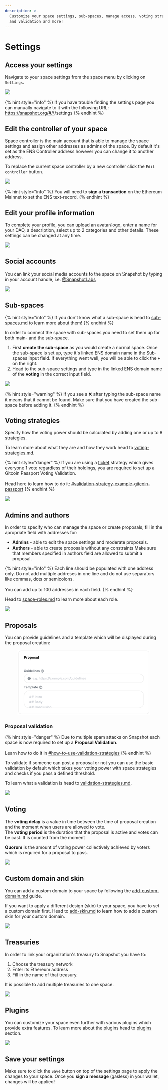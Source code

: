 ```yaml
---
description: >-
  Customize your space settings, sub-spaces, manage access, voting strategies
  and validation and more!
---
```


# Settings

## Access your settings

Navigate to your space settings from the space menu by clicking on `Settings`.

![](<../../.gitbook/assets/Capture d’écran 2022-08-11 à 14.07.53.png>)

{% hint style="info" %}
If you have trouble finding the settings page you can manually navigate to it with the following URL: https://snapshot.org/#/\<YOUR-ENS-NAME>/settings
{% endhint %}

## Edit the controller of your space

Space controller is the main account that is able to manage the space settings and assign other addresses as admins of the space. By default it's set as the ENS Controller address however you can change it to another address.&#x20;

To replace the current space controller by a new controller click the `Edit controller` button.

![](<../../.gitbook/assets/Capture d’écran 2022-08-11 à 14.14.17.png>)

{% hint style="info" %}
You will need to **sign a transaction** on the Ethereum Mainnet to set the ENS text-record.&#x20;
{% endhint %}

## Edit your profile information

To complete your profile, you can upload an avatar/logo, enter a name for your DAO, a description, select up to 2 categories and other details. These settings can be changed at any time.

![](<../../.gitbook/assets/Capture d’écran 2022-08-11 à 14.20.57.png>)

## Social accounts

You can link your social media accounts to the space on Snapshot by typing in your account handle, i.e. [@SnapshotLabs ](https://twitter.com/SnapshotLabs)

![](<../../.gitbook/assets/Capture d’écran 2022-08-11 à 14.30.17.png>)

## Sub-spaces

{% hint style="info" %}
If you don't know what a sub-space is head to [sub-spaces.md](sub-spaces.md "mention") to learn more about them!
{% endhint %}

In order to connect the space with sub-spaces you need to set them up for both main- and the sub-space.

1. First **create the sub-space** as you would create a normal space. Once the sub-space is set up, type it's linked ENS domain name in the Sub-spaces input field. If everything went well, you will be able to click the **`+`** on the right.
2. Head to the sub-space settings and type in the linked ENS domain name of the **voting** in the correct input field.

![](<../../.gitbook/assets/Capture d’écran 2022-08-11 à 14.30.37.png>)

{% hint style="warning" %}
If you see a  ❌  after typing the sub-space name it means that it cannot be found. Make sure that you have created the sub-space before adding it.
{% endhint %}

## Voting strategies

Specify how the voting power should be calculated by adding one or up to 8 strategies.

To learn more about what they are and how they work head to [voting-strategies.md](../strategies/voting-strategies.md "mention").

{% hint style="danger" %}
If you are using a [ticket](https://snapshot.org/#/strategy/ticket) strategy which gives everyone 1 vote regardless of their holdings, you are required to set up a Gitcoin Passport Voting Validation. \
\
Head here to learn how to do it: [#validation-strategy-example-gitcoin-passport](../strategies/validation-strategies.md#validation-strategy-example-gitcoin-passport "mention")
{% endhint %}

![](<../../.gitbook/assets/Capture d’écran 2022-08-11 à 14.31.08.png>)

## Admins and authors

In order to specify who can manage the space or create proposals, fill in the apropriate field with addresses for:

* **Admins** - able to edit the space settings and moderate proposals.&#x20;
* **Authors** - able to create proposals without any constraints Make sure that members specified in authors field are allowed to submit a proposal.

{% hint style="info" %}
Each line should be populated with one address only. Do not add multiple addreses in one line and do not use separators like commas, dots or semicolons.\
\
You can add up to 100 addresses in each field.
{% endhint %}

Head to [space-roles.md](space-roles.md "mention") to learn more about each role.

![](<../../.gitbook/assets/Capture d’écran 2022-08-11 à 14.31.29.png>)

##

## Proposals

You can provide guidelines and a template which will be displayed during the proposal creation:

<figure><img src="../../.gitbook/assets/image (3) (1) (1) (1).png" alt=""><figcaption></figcaption></figure>

### Proposal validation

{% hint style="danger" %}
Due to multiple spam attacks on Snapshot each space is now required to set up a **Proposal Validation**.\
\
Learn how to do it in [#how-to-use-validation-strategies](../strategies/validation-strategies.md#how-to-use-validation-strategies "mention")
{% endhint %}

To validate if someone can post a proposal or not you can use the basic validation by default which takes your voting power with space strategies and checks if you pass a defined threshold.

To learn what a validation is head to [validation-strategies.md](../strategies/validation-strategies.md "mention").

![](<../../.gitbook/assets/Capture d’écran 2022-08-11 à 14.31.47.png>)

## Voting

The **voting delay** is a value in time between the time of proposal creation and the moment when users are allowed to vote. \
The **voting period** is the duration that the proposal is active and votes can be cast. It is counted from the moment&#x20;

**Quorum** is the amount of voting power collectively achieved by voters which is required for a proposal to pass.

![](<../../.gitbook/assets/Capture d’écran 2022-08-11 à 14.32.03.png>)

## Custom domain and skin

You can add a custom domain to your space by following the [add-custom-domain.md](add-custom-domain.md "mention") guide.

If you want to apply a different design (skin) to your space, you have to set a custom domain first. Head to [add-skin.md](add-skin.md "mention") to learn how to add a custom skin for your custom domain.

![](<../../.gitbook/assets/Capture d’écran 2022-08-11 à 14.32.30.png>)

## Treasuries

In order to link your organization's treasury to Snapshot you have to:

1. Choose the treasury network
2. Enter its Ethereum address
3. Fill in the name of that treasury.&#x20;

It is possible to add multiple treasuries to one space. &#x20;

![](<../../.gitbook/assets/Capture d’écran 2022-08-11 à 14.32.50.png>)

## Plugins

You can customize your space even further with various plugins which provide extra features. To learn more about the plugins head to [plugins](../plugins/ "mention") section.&#x20;

![](<../../.gitbook/assets/Capture d’écran 2022-08-11 à 14.33.20.png>)

## Save your settings

Make sure to click the `Save` button on top of the settings page to apply the changes to your space. Once you **sign a message** (gasless) in your wallet, changes will be applied!
